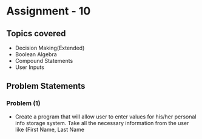 # Assignment - 10

## Topics covered

- Decision Making(Extended)
- Boolean Algebra
- Compound Statements
- User Inputs


## Problem Statements

### Problem (1)

- Create a program that will allow user to enter values for his/her personal info storage system. Take all the necessary information from the user like (First Name, Last Name 
